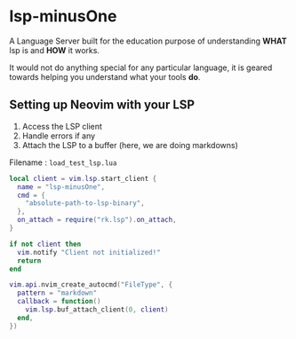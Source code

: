 # lsp-minusOne

A Language Server built for the education purpose of understanding **WHAT** 
lsp is and **HOW** it works.

It would not do anything special for any particular language, it is geared towards
helping you understand what your tools **do**.

## Setting up Neovim with your LSP

1. Access the LSP client
2. Handle errors if any
3. Attach the LSP to a buffer (here, we are doing markdowns)

Filename : `load_test_lsp.lua`
```lua
local client = vim.lsp.start_client {
  name = "lsp-minusOne",
  cmd = {
    "absolute-path-to-lsp-binary",
  },
  on_attach = require("rk.lsp").on_attach,
}

if not client then
  vim.notify "Client not initialized!"
  return
end

vim.api.nvim_create_autocmd("FileType", {
  pattern = "markdown"
  callback = function()
    vim.lsp.buf_attach_client(0, client)   
  end,
})
```
